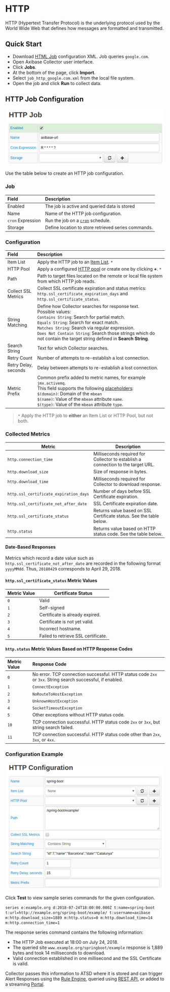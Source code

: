 # HTTP

HTTP (Hypertext Transfer Protocol) is the underlying protocol used by the World Wide Web that defines how messages are formatted and transmitted.

## Quick Start

* Download [HTML Job](./resources/job_http_google.com.xml) configuration XML. Job queries `google.com`.
* Open Axibase Collector user interface.
* Click **Jobs**.
* At the bottom of the page, click **Import**.
* Select `job_http_google.com.xml` from the local file system.
* Open the job and click **Run** to collect data.

## HTTP Job Configuration

![](./images/http-job-1.png)

Use the table below to create an HTTP job configuration.

### Job

| Field         | Description |
|:------------- |:-------------|
| Enabled | The job is active and queried data is stored|
| Name     | Name of the HTTP job configuration. |
| `cron` Expression | Run the job on a [`cron`](../scheduling.md#cron-expressions) schedule.
Storage | Define location to store retrieved series commands.

### Configuration

| Field         | Description |
|:------------- |:-------------|
| Item List| Apply the HTTP job to an [Item List](../collections.md#item-lists). `*`|
| HTTP Pool |  Apply a configured [HTTP pool](./http-pool.md) or create one by clicking **+**. `*` |
| Path |   Path to target files located on the remote or local file system from which HTTP job reads.  |
| Collect SSL Metrics | Collect SSL certificate expiration and status metrics: `http.ssl_certificate_expiration_days` and `http.ssl_certificate_status`.
String Matching | Define how Collector searches for response text.<br>Possible values:<br>`Contains String`: Search for partial match.<br>`Equals String`: Search for exact match.<br>`Matches String`: Search via regular expression.<br>`Does Not Contain String`: Search those strings which do not contain the target string defined in **Search String**.
Search String | Text for which Collector searches.
Retry Count | Number of attempts to re-establish a lost connection.|
Retry Delay, seconds | Delay between attempts to re-establish a lost connection.
Metric Prefix | Common prefix added to metric names, for example `jmx.activemq`.<br>This field supports the following [placeholders](./placeholders.md):<br>`$(domain)`: Domain of the `mbean`<br>`$(name)`: Value of the `mbean` attribute `name`.<br>`$(type)`: Value of the `mbean` attribute `type`.

> `*` Apply the HTTP job to **either** an Item List or HTTP Pool, but not both.

### Collected Metrics

Metric | Description
--|--
`http.connection_time` | Milliseconds required for Collector to establish a connection to the target URL.
`http.download_size` | Size of response in bytes.
`http.download_time` | Milliseconds required for Collector to download response.
`http.ssl_certificate_expiration_days` | Number of days before SSL Certificate expiration.
`http.ssl_certificate_not_after_date` | SSL Certificate expiration date.
`http.ssl_certificate_status` | Returns value based on SSL Certificate status. See the table below.
`http.status` | Returns value based on HTTP status code. See the table below.

#### Date-Based Responses

Metrics which record a date value such as `http.ssl_certificate_not_after_date` are recorded in the following format `yyyyMMdd`. Thus, `20180429` corresponds to April 29, 2018.

#### `http.ssl_certificate_status` Metric Values

Metric Value | Certificate Status
--|--
`0`| Valid
`1`| Self-signed
|`2`| Certificate is already expired.
`3`| Certificate is not yet valid.
`4` | Incorrect hostname.
`5` | Failed to retrieve SSL certificate.

#### `http.status` Metric Values Based on HTTP Response Codes

| Metric Value | Response Code |
|:------------- |:-------------|
| `0` | No error. TCP connection successful. HTTP status code `2xx` or `3xx`. String search successful, if enabled. |
| `1` | `ConnectException` |
| `2` | `NoRouteToHostException` |
| `3` | `UnknownHostException` |
| `4` | `SocketTimeoutException` |
| `5` | Other exceptions without HTTP status code.|
| `10` | TCP connection successful. HTTP status code `2xx` or `3xx`, but string search failed. |
| `11` | TCP connection successful. HTTP status code other than `2xx`, `3xx`, or `4xx`. |

### Configuration Example

![](./images/http-config-example-1.png)

Click **Test** to view sample series commands for the given configuration.

```ls
series e:example.org d:2018-07-24T18:00:00.000Z t:name=spring-boot t:url=http://example.org/spring-boot/example/ t:username=axibase m:http.download_size=1889 m:http.status=0 m:http.download_time=14 m:http.connection_time=1
```

The response series command contains the following information:

* The HTTP Job executed at 18:00 on July 24, 2018.
* The queried site `www.example.org/springboot/example` response is 1,889 bytes and took 14 milliseconds to download.
* Valid connection established in one millisecond and the SSL Certificate is valid.

Collector passes this information to ATSD where it is stored and can trigger Alert Responses using the [Rule Engine](https://axibase.com/docs/atsd/rule-engine/), queried using [REST API](https://axibase.com/docs/atsd/api/data/), or added to a streaming [Portal](https://axibase.com/docs/atsd/portals/).
